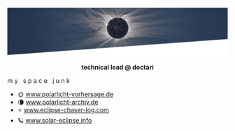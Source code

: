 ![Header](https://raw.githubusercontent.com/andrmoel/andrmoel/main/header.jpg "Header Top")

<p align="center"><strong>technical lead @ doctari</strong></p>

m y &nbsp; s p a c e  &nbsp; j u n k

- 🌞 www.polarlicht-vorhersage.de
- 🌘 www.polarlicht-archiv.de
- ⭐ www.eclipse-chaser-log.com
- 🪐 www.solar-eclipse.info
